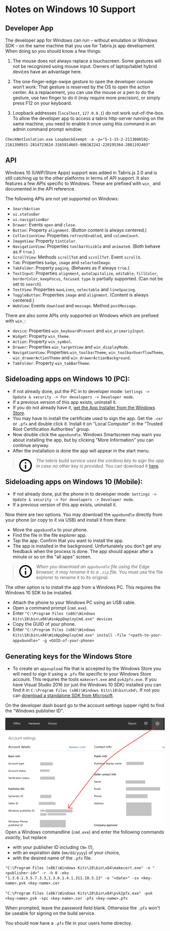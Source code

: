 # Notes on Windows 10 Support

## Developer App

The developer app for Windows can run – without emulation or Windows SDK – on the same machine that you use for Tabris.js app development. When doing so you should know a few things:

1. The mouse does not always replace a touchscreen. Some gestures will not be recognized using mouse input. Owners of laptop/tablet hybrid devices have an advantage here.

2. The one-finger-edge-swipe gesture to open the developer console won’t work: That gesture is reserved by the OS to open the action center. As a replacement, you can use the mouse or a pen to do the gesture, use two finger to do it (may require more precision), or simply press F12 on your keyboard.

3. Loopback addresses (`localhost`, `127.0.0.1`) do not work out-of-the-box. To allow the developer app to access a tabris http-server running on the same machine, you need to enable it once using this command in an admin command prompt window:

`CheckNetIsolation.exe LoopbackExempt -a -p="S-1-15-2-2113086592-2161398931-2814723024-3165814665-986162242-220195364-2881192403"`


## API

Windows 10 (UWP/Store Apps) support was added in Tabris.js 2.0 and is still catching up to the other platforms in terms of API support. It also features a few APIs specific to Windows. These are prefixed with `win_` and documented in the API reference.

The following APIs are not yet supported on Windows:
  - `SearchAction`
  - `ui.statusBar`
  - `ui.navigationBar`
  - `Drawer`: Events `open` and `close`.
  - `Button`: Property `alignment`. (Button content is always centered.)
  - `CollectionView`: Properties `refreshEnabled`, and `columnCount`.
  - `ImageView`: Property `tintColor`.
  - `NavigationView`: Properties `toolbarVisible` and `animated`. (Both behave as if `true`.)
  - `ScrollView`: Methods `scrollToX` and `scrollToY`. Event `scrollX`.
  - `Tab`: Properties `badge`, `image` and `selectedImage`.
  - `TabFolder`: Property `paging`. (Behaves as if always `true`.)
  - `TextInput`: Properties `alignment`, `autoCapitalize`, `editable`, `fillColor`, `borderColor`, `keepFocus`, `focused`. `type` is partially supported. (Can not be set to `search`).
  - `TextView`: Properties `maxLines`, `selectable` and `lineSpacing`.
  - `ToggleButton`: Properties `image` and `alignment`. (Content is always centered.)
  - `WebView`: Events `download` and `message`. Method `postMessage`.

There are also some APIs only supported on Windows which are prefixed with `win_`:
 - `device`: Properties `win_keyboardPresent` and `win_primariyInput`.
 - `Widget`: Property `win_theme`.
 - `Action`: Property `win_symbol`.
 - `Drawer`: Properties `win_targetView` and `win_displayMode`.
 - `NavigationView`: Properties `win_toolbarTheme`, `win_toolbarOverflowTheme`, `win_drawerActionTheme` and `win_drawerActionBackground`.
 - `TabFolder`: Property `win_tabBarTheme`.

## Sideloading apps on Windows 10 (PC):

 - If not already done, put the PC in to developer mode: `Settings -> Update & security -> For developers -> Developer mode`.
 - If a previous version of this app exists, uninstall it.
 - If you do not already have it, [get the App Installer from the Windows Store](https://www.microsoft.com/store/apps/9nblggh4nns1).
 - You may have to install the certificate used to sign the app. Get the `.cer` or `.pfx` and double click it. Install it on "Local Computer" in the "Trusted Root Certification Authorities" group.
 - Now double click the `appxbundle`. Windows Smartscreen may warn you about installing the app, but by clicking "More Information" you can continue anyway.
 - After the installation is done the app will appear in the start menu.

> <img align="left" src="img/note.png"> <i>The tabris build service uses the cordova key to sign the app in case no other key is provided.</i> You can download it [here](https://github.com/apache/cordova-windows/raw/4.2.x/template/CordovaApp_TemporaryKey.pfx).


## Sideloading apps on Windows 10 (Mobile):

 - If not already done, put the phone in to developer mode: `Settings -> Update & security -> For developers -> Developer mode`.
 - If a previous version of this app exists, uninstall it.

Now there are two options. You may download the `appxbundle` directly from your phone (or copy to it via USB) and install it from there:
 - Move the `appxbundle` to your phone.
 - Find the file in the file explorer app.
 - Tap the app. Confirm that you want to install the app.
 - The app is installed in the background. Unfortunately you don't get any feedback when the process is done. The app should appear after a minute or so on the "all apps" screen.

 > <img align="left" src="img/note.png"> <i>When you download an `appxbundle` file using the Edge browser, it may rename it to a `.zip` file.</i> You must use the file explorer to rename it to its original.

The other option is to install the app from a Windows PC. This requires the Windows 10 SDK to be installed.
 - Attach the phone to your Windows PC using an USB cable.
 - Open a command prompt (`cmd.exe`).
 - Enter `"C:\Program Files (x86)\Windows Kits\10\bin\x86\WinAppDeployCmd.exe" devices`
 - Copy the GUID of your phone.
 - Enter `"C:\Program Files (x86)\Windows Kits\10\bin\x86\WinAppDeployCmd.exe" install -file "<path-to-your-appxbundle>" -g <GUID-of-your-phone>`

## Generating keys for the Windows Store
 - To create an `appxupload` file that is accepted by the Windows Store you will need to sign it using a `.pfx` file specific to your Windows Store account. This requires the tools `makecert.exe` and `pvk2pfx.exe`. If you have Visual Studio 2016 (or just the Windows 10 SDK) installed you can find it in `C:\Program Files (x86)\Windows Kits\10\bin\x64\`. If not you can [download a standalone SDK from Microsoft](https://developer.microsoft.com/en-us/windows/downloads/windows-10-sdk). 

 On the developer dash board go to the account settings (upper right) to find the "Windows publisher ID".

<img align="left" src="img/windows-publisher-id.png">

Open a Windows commandline (`cmd.exe`) and enter the following commands *exactly*, but replace

 - <publisher-id> with your publisher ID including `CN=` (!),
 - <date> with an expiration date (`mm/dd/yyyy`) of your choice,
 - <key-name> with the desired name of the `.pfx` file.

```
"C:\Program Files (x86)\Windows Kits\10\bin\x64\makecert.exe" -n "<publisher-id>" -r -h 0 -eku "1.3.6.1.5.5.7.3.3,1.3.6.1.4.1.311.10.3.13" -e "<date>" -sv <key-name>.pvk <key-name>.cer

"C:\Program Files (x86)\Windows Kits\10\bin\x64\pvk2pfx.exe" -pvk <key-name>.pvk -spc <key-name>.cer -pfx <key-name>.pfx
```

When prompted, leave the password field blank. Otherwise the `.pfx` won't be useable for signing on the build service.

You should now have a `.pfx` file in your users home directoy.
